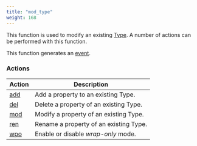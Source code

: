 ```yaml
---
title: "mod_type"
weight: 168
---
```


This function is used to modify an existing [Type](../../data-types/type). A number of actions can be performed with this function.

This function generates an [event](../../overview/events).

### Actions

Action | Description
------ | -----------
[add](./add) | Add a property to an existing Type.
[del](./del) | Delete a property of an existing Type.
[mod](./mod) | Modify a property of an existing Type.
[ren](./ren) | Rename a property of an existing Type.
[wpo](./wpo) | Enable or disable *wrap-only* mode.
